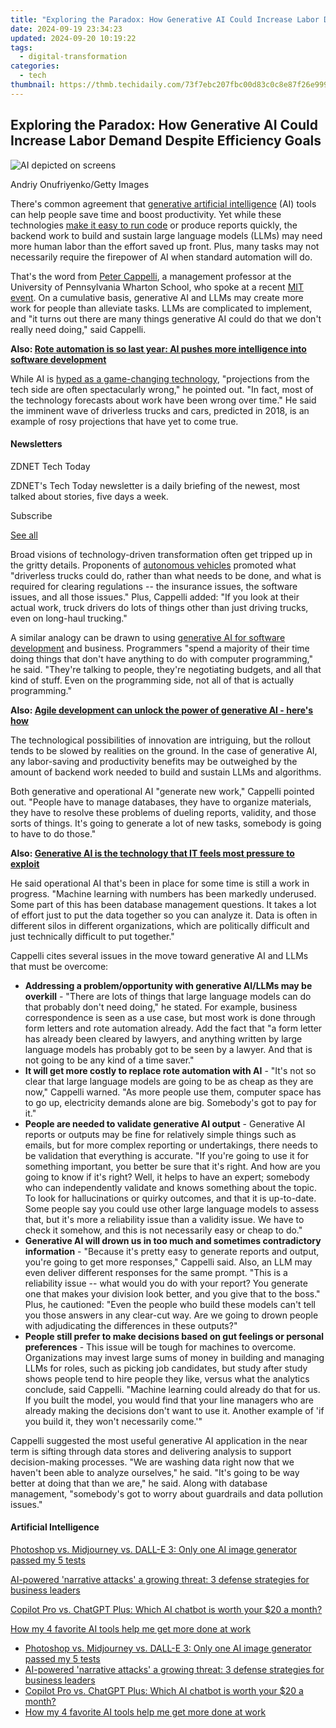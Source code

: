 ```yaml
---
title: "Exploring the Paradox: How Generative AI Could Increase Labor Demand Despite Efficiency Goals"
date: 2024-09-19 23:34:23
updated: 2024-09-20 10:19:22
tags:
  - digital-transformation
categories:
  - tech
thumbnail: https://thmb.techidaily.com/73f7ebc207fbc00d83c0c8e87f26e999ea76fd79d74b53a2390f5259c104bea7.jpg
---
```


## Exploring the Paradox: How Generative AI Could Increase Labor Demand Despite Efficiency Goals

![AI depicted on screens](https://www.zdnet.com/a/img/resize/192afcf8e26e8058d4d8c31d1c80a036097176ed/2024/05/23/da94b811-35b2-4722-8e6b-535b6836a802/gettyimages-1828490321.jpg?auto=webp&width=1280)

Andriy Onufriyenko/Getty Images

There's common agreement that [generative artificial intelligence](https://www.zdnet.com/article/what-is-generative-ai-and-why-is-it-so-popular-heres-everything-you-need-to-know/) (AI) tools can help people save time and boost productivity. Yet while these technologies [make it easy to run code](https://www.zdnet.com/article/code-faster-with-generative-ai-but-beware-the-risks-when-you-do/) or produce reports quickly, the backend work to build and sustain large language models (LLMs) may need more human labor than the effort saved up front. Plus, many tasks may not necessarily require the firepower of AI when standard automation will do. 

That's the word from [Peter Cappelli](https://mgmt.wharton.upenn.edu/profile/cappelli/), a management professor at the University of Pennsylvania Wharton School, who spoke at a recent [MIT event](https://events.sloanreview.mit.edu/series/work-24/landing%5Fpage). On a cumulative basis, generative AI and LLMs may create more work for people than alleviate tasks. LLMs are complicated to implement, and "it turns out there are many things generative AI could do that we don't really need doing," said Cappelli.

**Also: [Rote automation is so last year: AI pushes more intelligence into software development](https://www.zdnet.com/article/rote-automation-is-so-last-year-ai-pushes-more-intelligence-into-software-development/)** 

While AI is [hyped as a game-changing technology](https://www.zdnet.com/article/despite-all-the-ai-hype-success-depends-on-just-one-thing/), "projections from the tech side are often spectacularly wrong," he pointed out. "In fact, most of the technology forecasts about work have been wrong over time." He said the imminent wave of driverless trucks and cars, predicted in 2018, is an example of rosy projections that have yet to come true.

#### Newsletters

ZDNET Tech Today

ZDNET's Tech Today newsletter is a daily briefing of the newest, most talked about stories, five days a week.

 Subscribe

[See all](https://www.zdnet.com/newsletters/)

Broad visions of technology-driven transformation often get tripped up in the gritty details. Proponents of [autonomous vehicles](https://www.zdnet.com/article/this-machine-learning-project-could-help-jumpstart-self-driving-cars-again/) promoted what "driverless trucks could do, rather than what needs to be done, and what is required for clearing regulations -- the insurance issues, the software issues, and all those issues." Plus, Cappelli added: "If you look at their actual work, truck drivers do lots of things other than just driving trucks, even on long-haul trucking."

A similar analogy can be drawn to using [generative AI for software development](https://www.zdnet.com/article/how-generative-ai-can-make-your-it-job-more-complicated/) and business. Programmers "spend a majority of their time doing things that don't have anything to do with computer programming," he said. "They're talking to people, they're negotiating budgets, and all that kind of stuff. Even on the programming side, not all of that is actually programming." 

**Also: [Agile development can unlock the power of generative AI - here's how](https://www.zdnet.com/article/agile-development-can-unlock-the-power-of-generative-ai-heres-how/)**

The technological possibilities of innovation are intriguing, but the rollout tends to be slowed by realities on the ground. In the case of generative AI, any labor-saving and productivity benefits may be outweighed by the amount of backend work needed to build and sustain LLMs and algorithms.

Both generative and operational AI "generate new work," Cappelli pointed out. "People have to manage databases, they have to organize materials, they have to resolve these problems of dueling reports, validity, and those sorts of things. It's going to generate a lot of new tasks, somebody is going to have to do those."

**Also: [Generative AI is the technology that IT feels most pressure to exploit](https://www.zdnet.com/article/generative-ai-is-the-technology-that-it-feels-most-pressure-to-exploit/)**

He said operational AI that's been in place for some time is still a work in progress. "Machine learning with numbers has been markedly underused. Some part of this has been database management questions. It takes a lot of effort just to put the data together so you can analyze it. Data is often in different silos in different organizations, which are politically difficult and just technically difficult to put together."

Cappelli cites several issues in the move toward generative AI and LLMs that must be overcome:

* **Addressing a problem/opportunity with generative AI/LLMs may be overkill** \- "There are lots of things that large language models can do that probably don't need doing," he stated. For example, business correspondence is seen as a use case, but most work is done through form letters and rote automation already. Add the fact that "a form letter has already been cleared by lawyers, and anything written by large language models has probably got to be seen by a lawyer. And that is not going to be any kind of a time saver."
* **It will get more costly to replace rote automation with AI** \- "It's not so clear that large language models are going to be as cheap as they are now," Cappelli warned. "As more people use them, computer space has to go up, electricity demands alone are big. Somebody's got to pay for it."
* **People are needed to validate generative AI output** \- Generative AI reports or outputs may be fine for relatively simple things such as emails, but for more complex reporting or undertakings, there needs to be validation that everything is accurate. "If you're going to use it for something important, you better be sure that it's right. And how are you going to know if it's right? Well, it helps to have an expert; somebody who can independently validate and knows something about the topic. To look for hallucinations or quirky outcomes, and that it is up-to-date. Some people say you could use other large language models to assess that, but it's more a reliability issue than a validity issue. We have to check it somehow, and this is not necessarily easy or cheap to do."
* **Generative AI will drown us in too much and sometimes contradictory information** \- "Because it's pretty easy to generate reports and output, you're going to get more responses," Cappelli said. Also, an LLM may even deliver different responses for the same prompt. "This is a reliability issue -- what would you do with your report? You generate one that makes your division look better, and you give that to the boss." Plus, he cautioned: "Even the people who build these models can't tell you those answers in any clear-cut way. Are we going to drown people with adjudicating the differences in these outputs?"
* **People still prefer to make decisions based on gut feelings or personal preferences** \- This issue will be tough for machines to overcome. Organizations may invest large sums of money in building and managing LLMs for roles, such as picking job candidates, but study after study shows people tend to hire people they like, versus what the analytics conclude, said Cappelli. "Machine learning could already do that for us. If you built the model, you would find that your line managers who are already making the decisions don't want to use it. Another example of 'if you build it, they won't necessarily come.'"

Cappelli suggested the most useful generative AI application in the near term is sifting through data stores and delivering analysis to support decision-making processes. "We are washing data right now that we haven't been able to analyze ourselves," he said. "It's going to be way better at doing that than we are," he said. Along with database management, "somebody's got to worry about guardrails and data pollution issues."

#### Artificial Intelligence

[Photoshop vs. Midjourney vs. DALL-E 3: Only one AI image generator passed my 5 tests](https://www.zdnet.com/article/is-photoshops-new-text-to-image-as-good-as-midjourney-and-dall-e-we-test-it-and-see/ "Photoshop vs. Midjourney vs. DALL-E 3: Only one AI image generator passed my 5 tests")

[AI-powered 'narrative attacks' a growing threat: 3 defense strategies for business leaders](https://www.zdnet.com/article/ai-powered-narrative-attacks-a-growing-threat-3-defense-strategies-for-business-leaders/ "AI-powered 'narrative attacks' a growing threat: 3 defense strategies for business leaders")

[Copilot Pro vs. ChatGPT Plus: Which AI chatbot is worth your $20 a month?](https://www.zdnet.com/article/copilot-pro-vs-chatgpt-plus-which-is-ai-chatbot-is-worth-your-20-a-month/ "Copilot Pro vs. ChatGPT Plus: Which AI chatbot is worth your $20 a month?")

[How my 4 favorite AI tools help me get more done at work](https://www.zdnet.com/article/how-my-4-favorite-ai-tools-help-me-get-more-done-at-work/ "How my 4 favorite AI tools help me get more done at work")

* [Photoshop vs. Midjourney vs. DALL-E 3: Only one AI image generator passed my 5 tests](https://www.zdnet.com/article/is-photoshops-new-text-to-image-as-good-as-midjourney-and-dall-e-we-test-it-and-see/ "Photoshop vs. Midjourney vs. DALL-E 3: Only one AI image generator passed my 5 tests")
* [AI-powered 'narrative attacks' a growing threat: 3 defense strategies for business leaders](https://www.zdnet.com/article/ai-powered-narrative-attacks-a-growing-threat-3-defense-strategies-for-business-leaders/ "AI-powered 'narrative attacks' a growing threat: 3 defense strategies for business leaders")
* [Copilot Pro vs. ChatGPT Plus: Which AI chatbot is worth your $20 a month?](https://www.zdnet.com/article/copilot-pro-vs-chatgpt-plus-which-is-ai-chatbot-is-worth-your-20-a-month/ "Copilot Pro vs. ChatGPT Plus: Which AI chatbot is worth your $20 a month?")
* [How my 4 favorite AI tools help me get more done at work](https://www.zdnet.com/article/how-my-4-favorite-ai-tools-help-me-get-more-done-at-work/ "How my 4 favorite AI tools help me get more done at work")

<ins class="adsbygoogle"
     style="display:block"
     data-ad-format="autorelaxed"
     data-ad-client="ca-pub-7571918770474297"
     data-ad-slot="1223367746"></ins>



<ins class="adsbygoogle"
     style="display:block"
     data-ad-client="ca-pub-7571918770474297"
     data-ad-slot="8358498916"
     data-ad-format="auto"
     data-full-width-responsive="true"></ins>
